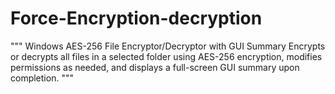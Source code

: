 # Force-Encryption-decryption
""" Windows AES-256 File Encryptor/Decryptor with GUI Summary  Encrypts or decrypts all files in a selected folder using AES-256 encryption, modifies permissions as needed, and displays a full-screen GUI summary upon completion. """
